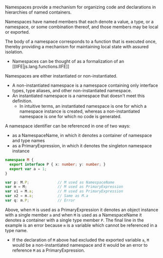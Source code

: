 
Namespaces provide a mechanism for organizing code and declarations in hierarchies of named containers.

Namespaces have named members that each denote a value, a type, or a namespace, or some combination thereof, and those members may be local or exported.

The body of a namespace corresponds to a function that is executed once, thereby providing a mechanism for maintaining local state with assured isolation. 
- Namespaces can be thought of as a formalization of an [[IIFE|js.lang.functions.IIFE]]

Namespaces are either instantiated or non-instantiated. 
- A non-instantiated namespace is a namespace containing only interface types, type aliases, and other non-instantiated namespace. 
- An instantiated namespace is a namespace that doesn't meet this definition. 
  - In intuitive terms, an instantiated namespace is one for which a namespace instance is created, whereas a non-instantiated namespace is one for which no code is generated.

A namespace identifier can be referenced in one of two ways:
- as a NamespaceName, in which it denotes a container of namespace and type names
- as a PrimaryExpression, in which it denotes the singleton namespace instance

```ts
namespace M {  
  export interface P { x: number; y: number; }  
  export var a = 1;  
}

var p: M.P;             // M used as NamespaceName  
var m = M;              // M used as PrimaryExpression  
var x1 = M.a;           // M used as PrimaryExpression  
var x2 = m.a;           // Same as M.a  
var q: m.P;             // Error
```

Above, when `M` is used as a PrimaryExpression it denotes an object instance with a single member `a` and when `M` is used as a NamespaceName it denotes a container with a single type member `P`. The final line in the example is an error because `m` is a variable which cannot be referenced in a type name.
- If the declaration of `M` above had excluded the exported variable `a`, `M` would be a non-instantiated namespace and it would be an error to reference `M` as a PrimaryExpression.
